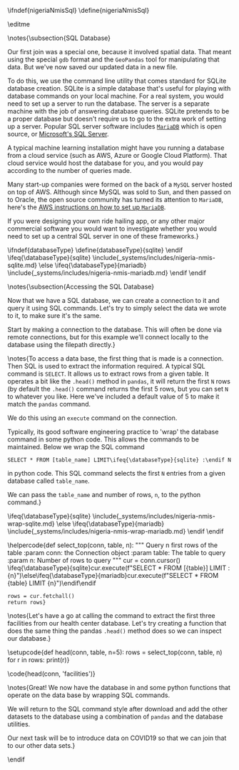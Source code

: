 \ifndef{nigeriaNmisSql}
\define{nigeriaNmisSql}

\editme

\notes{\subsection{SQL Database}

Our first join was a special one, because it involved spatial data. That meant using the special `gdb` format and the `GeoPandas` tool for manipulating that data. But we've now saved our updated data in a new file. 

To do this, we use the command line utility that comes standard for SQLite database creation. SQLite is a simple database that's useful for playing with database commands on your local machine. For a real system, you would need to set up a server to run the database. The server is a separate machine with the job of answering database queries. SQLite pretends to be a proper database but doesn't require us to go to the extra work of setting up a server. Popular SQL server software includes [`MariaDB`](https://mariadb.org/) which is open source, or [Microsoft's SQL Server](https://www.microsoft.com/en-gb/sql-server/sql-server-2019).

A typical machine learning installation might have you running a database from a cloud service (such as AWS, Azure or Google Cloud Platform). That cloud service would host the database for you, and you would pay according to the number of queries made. 

Many start-up companies were formed on the back of a `MySQL` server hosted on top of AWS. Although since MySQL was sold to Sun, and then passed on to Oracle, the open source community has turned its attention to `MariaDB`, here's the [AWS instructions on how to set up `MariaDB`](https://aws.amazon.com/getting-started/hands-on/create-mariadb-db/).

If you were designing your own ride hailing app, or any other major commercial software you would want to investigate whether you would need to set up a central SQL server in one of these frameworks.}

\ifndef{databaseType}
  \define{databaseType}{sqlite}
\endif
\ifeq{\databaseType}{sqlite}
  \include{_systems/includes/nigeria-nmis-sqlite.md}
\else
  \ifeq{\databaseType}{mariadb}
    \include{_systems/includes/nigeria-nmis-mariadb.md}
  \endif
\endif

\notes{\subsection{Accessing the SQL Database}

Now that we have a SQL database, we can create a connection to it and query it using SQL commands. Let's try to simply select the data we wrote to it, to make sure it's the same.

Start by making a connection to the database. This will often be done via remote connections, but for this example we'll connect locally to the database using the filepath directly.}


\notes{To access a data base, the first thing that is made is a connection. Then SQL is used to extract the information required. A typical SQL command is `SELECT`. It allows us to extract rows from a given table. It operates a bit like the `.head()` method in `pandas`, it will return the first `N` rows (by default the `.head()` command returns the first 5 rows, but you can set `N` to whatever you like. Here we've included a default value of 5 to make it match the `pandas` command.

We do this using an `execute` command on the connection. 

Typically, its good software engineering practice to 'wrap' the database command in some python code. This allows the commands to be maintained. Below we wrap the SQL command

```
SELECT * FROM [table_name] LIMIT\ifeq{\databaseType}{sqlite} :\endif N
```
in python code. This SQL command selects the first `N` entries from a given database called `table_name`.

We can pass the `table_name` and number of rows, `n`, to the python command.}


\ifeq{\databaseType}{sqlite}
  \include{_systems/includes/nigeria-nmis-wrap-sqlite.md}
\else
  \ifeq{\databaseType}{mariadb}
    \include{_systems/includes/nigeria-nmis-wrap-mariadb.md}
  \endif
\endif

\helpercode{def select_top(conn, table,  n):
    """
    Query n first rows of the table
    :param conn: the Connection object
    :param table: The table to query
    :param n: Number of rows to query
    """
    cur = conn.cursor()
    \ifeq{\databaseType}{sqlite}cur.execute(f"SELECT * FROM [{table}] LIMIT : {n}")\else\ifeq{\databaseType}{mariadb}cur.execute(f"SELECT * FROM {table} LIMIT {n}")\endif\endif

    rows = cur.fetchall()
    return rows}


\notes{Let's have a go at calling the command to extract the first three facilities from our health center database. Let's try creating a function that does the same thing the pandas `.head()` method does so we can inspect our database.}

\setupcode{def head(conn, table, n=5):
  rows = select_top(conn, table, n)
  for r in rows:
      print(r)}
	  
\code{head(conn, 'facilities')}

\notes{Great! We now have the database in  and some python functions that operate on the data base by wrapping SQL commands.

We will return to the SQL command style after download and add the other datasets to the database using a combination of `pandas` and the database utilities.

Our next task will be to introduce data on COVID19 so that we can join that to our other data sets.}

\endif

